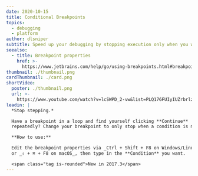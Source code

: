 ```yaml
---
date: 2020-10-15
title: Conditional Breakpoints
topics:
  - debugging
  - platform
author: dlsniper
subtitle: Speed up your debugging by stopping execution only when you want to.
seealso:
  - title: Breakpoint properties
    href: >-
      https://www.jetbrains.com/help/go/using-breakpoints.html#breakpoint-properties
thumbnail: ./thumbnail.png
cardThumbnail: ./card.png
shortVideo:
  poster: ./thumbnail.png
  url: >-
    https://www.youtube.com/watch?v=lcSWPD_2-vw&list=PLQ176FUIyIUZrbrlz4AY1V8VzBJKZyVlW&index=26
leadin: |
  *Stop stepping.*

  Have a breakpoint in a loop and find yourself clicking **Continue**
  repeatedly? Change your breakpoint to only stop when a condition is met.

  **How to use:**

  Edit the breakpoint properties via _Ctrl + Shift + F8 on Windows/Linux_,
  or _⇧ + ⌘ + F8 on macOS_, then type in the **Condition** you want.

  <span class="tag is-rounded">New in 2017.3</span>
---
```



